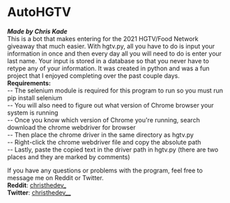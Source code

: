 # AutoHGTV
<em>**Made by Chris Kade**</em>
<br />This is a bot that makes entering for the 2021 HGTV/Food Network giveaway that much easier. With hgtv.py, all you have to do is input your information in once and then every day all you will need to do is enter your last name. Your input is stored in a database so that you never have to retype any of your information. It was created in python and was a fun project that I enjoyed completing over the past couple days. <br />
**Requirements:**
<br />-- The selenium module is required for this program to run so you must run pip install selenium
<br />-- You will also need to figure out what version of Chrome browser your system is running
<br />-- Once you know which version of Chrome you're running, search download the chrome webdriver for browser
<br />-- Then place the chrome driver in the same directory as hgtv.py
<br />-- Right-click the chrome webdriver file and copy the absolute path 
<br />-- Lastly, paste the copied text in the driver path in hgtv.py (there are two places and they are marked by comments)

If you have any questions or problems with the program, feel free to message me on Reddit or Twitter. 
<br />**Reddit**: 
[christhedev_](https://www.reddit.com/user/christhedev_)
<br /> **Twitter**:
[christhedev__](https://twitter.com/Christhedev__)
